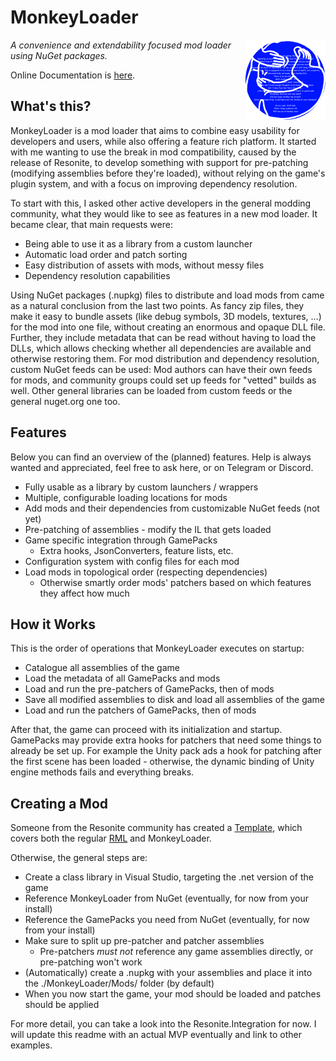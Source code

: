 # MonkeyLoader

<img align="right" width="128" height="128" src="./Docs/monkey.png"/>

*A convenience and extendability focused mod loader using NuGet packages.*

Online Documentation is [here](https://monkeymoddingtroop.github.io/MonkeyLoader/).

## What's this?

MonkeyLoader is a mod loader that aims to combine easy usability for developers and users,
while also offering a feature rich platform.
It started with me wanting to use the break in mod compatibility, caused by the release of Resonite,
to develop something with support for pre-patching (modifying assemblies before they're loaded),
without relying on the game's plugin system, and with a focus on improving dependency resolution.

To start with this, I asked other active developers in the general modding community,
what they would like to see as features in a new mod loader.
It became clear, that main requests were:
* Being able to use it as a library from a custom launcher
* Automatic load order and patch sorting
* Easy distribution of assets with mods, without messy files
* Dependency resolution capabilities

Using NuGet packages (.nupkg) files to distribute and load mods from came as
a natural conclusion from the last two points.
As fancy zip files, they make it easy to bundle assets (like debug symbols, 3D models, textures, ...) for the mod into one file,
without creating an enormous and opaque DLL file.
Further, they include metadata that can be read without having to load the DLLs,
which allows checking whether all dependencies are available and otherwise restoring them.
For mod distribution and dependency resolution, custom NuGet feeds can be used:
Mod authors can have their own feeds for mods, and community groups could set up feeds for "vetted" builds as well.
Other general libraries can be loaded from custom feeds or the general nuget.org one too.


## Features

Below you can find an overview of the (planned) features.
Help is always wanted and appreciated, feel free to ask here, or on Telegram or Discord.

* Fully usable as a library by custom launchers / wrappers
* Multiple, configurable loading locations for mods
* Add mods and their dependencies from customizable NuGet feeds (not yet)
* Pre-patching of assemblies - modify the IL that gets loaded
* Game specific integration through GamePacks
  * Extra hooks, JsonConverters, feature lists, etc.
* Configuration system with config files for each mod
* Load mods in topological order (respecting dependencies)
  * Otherwise smartly order mods' patchers based on which features they affect how much


## How it Works

This is the order of operations that MonkeyLoader executes on startup:

* Catalogue all assemblies of the game
* Load the metadata of all GamePacks and mods 
* Load and run the pre-patchers of GamePacks, then of mods
* Save all modified assemblies to disk and load all assemblies of the game
* Load and run the patchers of GamePacks, then of mods

After that, the game can proceed with its initialization and startup.
GamePacks may provide extra hooks for patchers that need some things to already be set up.
For example the Unity pack ads a hook for patching after the first scene has been loaded -
otherwise, the dynamic binding of Unity engine methods fails and everything breaks.


## Creating a Mod

Someone from the Resonite community has created a [Template](https://github.com/mpmxyz/ResoniteSampleMod),
which covers both the regular [RML](https://github.com/resonite-modding-group/ResoniteModLoader)
and MonkeyLoader.

Otherwise, the general steps are:

* Create a class library in Visual Studio, targeting the .net version of the game
* Reference MonkeyLoader from NuGet (eventually, for now from your install)
* Reference the GamePacks you need from NuGet (eventually, for now from your install)
* Make sure to split up pre-patcher and patcher assemblies
  * Pre-patchers _must not_ reference any game assemblies directly, or pre-patching won't work
* (Automatically) create a .nupkg with your assemblies and place it into the ./MonkeyLoader/Mods/ folder (by default)
* When you now start the game, your mod should be loaded and patches should be applied

For more detail, you can take a look into the Resonite.Integration for now.
I will update this readme with an actual MVP eventually and link to other examples.
